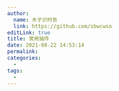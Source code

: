 ```yaml
---
author: 
  name: 木子识时务
  link: https://github.com/sbwcwso
editLink: true
title: 常用插件
date: 2021-08-22 14:53:14
permalink: 
categories: 
  - 
tags: 
  - 
---
```

